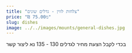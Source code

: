 ```yaml
---
title: "צלחות לווין - גדלים שונים"
price: "₪ 75.00מ"
slug: dishes
image: ../../images/mounts/general-dishes.jpg
---
```


בכדי לקבל הצעת מחיר לגדלים 130 - 135 נא ליצור קשר
